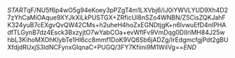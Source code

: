 $START$qF/NU5f6p4wO5g94eKoey3pPZgT4m1LXVbj6/iJ0iYWVLYUD9Xh4D27zYhCaMiOAque9XYJkXiLkPUSTGX+ZRficUI8nSZo4WNBN/Z5CisZQKJahFK324yuB7cEXgvQvQW42CMs+h2uheH4hoZxEGNDtjgK+n6lvwuEfD4nIPHAdfTLGynB7dz4Esck3BxzyjtO7wYabCOa+evWflFv9VmDqg0DIIriMH84J25whbL3KihoMXOhKIybTe1Hl6cc8mmf1DoK9VQ6Sb6jADZg/IrEdgmcfgjPdt2gBUXfdjdRUxjS3ldNCFynxGlqnaC+PUGQ/3FY7Kfiini9M1WiIVg==$END$